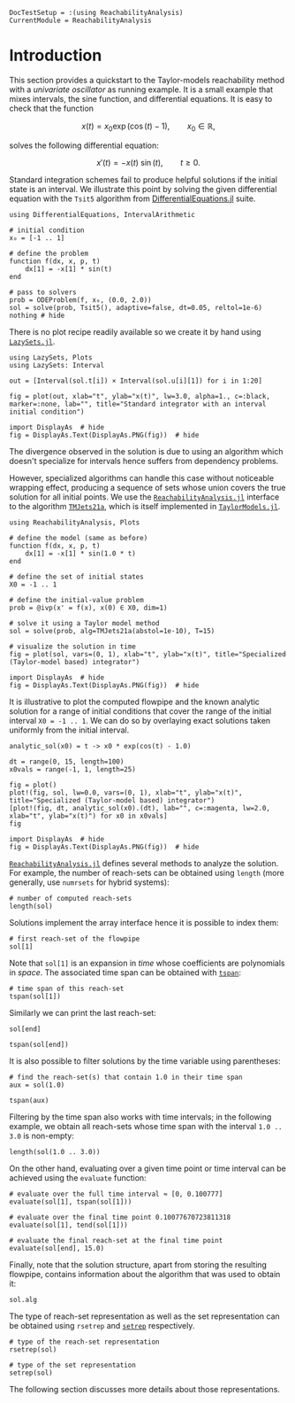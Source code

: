 ```@meta
DocTestSetup = :(using ReachabilityAnalysis)
CurrentModule = ReachabilityAnalysis
```

# Introduction

This section provides a quickstart to the Taylor-models reachability method with a *univariate oscillator* as running example.
It is a small example that mixes intervals, the sine function, and differential equations. It is easy to check that the function

```math
x(t) = x_0 \exp\left(\cos(t) - 1\right),\qquad x_0 ∈ \mathbb{R},
```
solves the following differential equation:

```math
x'(t) = -x(t) ~ \sin(t),\qquad t ≥ 0.
```

Standard integration schemes fail to produce helpful solutions if the initial state is an interval. We illustrate this point
by solving the given differential equation with the `Tsit5` algorithm from [DifferentialEquations.jl](https://diffeq.sciml.ai/stable/) suite.

```@example nonlinear_univariate
using DifferentialEquations, IntervalArithmetic

# initial condition
x₀ = [-1 .. 1]

# define the problem
function f(dx, x, p, t)
    dx[1] = -x[1] * sin(t)
end

# pass to solvers
prob = ODEProblem(f, x₀, (0.0, 2.0))
sol = solve(prob, Tsit5(), adaptive=false, dt=0.05, reltol=1e-6)
nothing # hide
```
There is no plot recipe readily available so we create it by hand using [`LazySets.jl`](https://github.com/JuliaReach/LazySets.jl).

```@example nonlinear_univariate
using LazySets, Plots
using LazySets: Interval

out = [Interval(sol.t[i]) × Interval(sol.u[i][1]) for i in 1:20]

fig = plot(out, xlab="t", ylab="x(t)", lw=3.0, alpha=1., c=:black, marker=:none, lab="", title="Standard integrator with an interval initial condition")

import DisplayAs  # hide
fig = DisplayAs.Text(DisplayAs.PNG(fig))  # hide
```
The divergence observed in the solution is due to using an algorithm which doesn't specialize for intervals hence suffers from dependency problems.

However, specialized algorithms can handle this case without noticeable wrapping effect, producing a sequence of sets whose union covers the true solution for all initial points. We use the [`ReachabilityAnalysis.jl`](https://github.com/JuliaReach/ReachabilityAnalysis.jl) interface to the algorithm [`TMJets21a`](@ref), which is itself implemented in
[`TaylorModels.jl`](https://github.com/JuliaIntervals/TaylorModels.jl).

```@example nonlinear_univariate
using ReachabilityAnalysis, Plots

# define the model (same as before)
function f(dx, x, p, t)
    dx[1] = -x[1] * sin(1.0 * t)
end

# define the set of initial states
X0 = -1 .. 1

# define the initial-value problem
prob = @ivp(x' = f(x), x(0) ∈ X0, dim=1)

# solve it using a Taylor model method
sol = solve(prob, alg=TMJets21a(abstol=1e-10), T=15)

# visualize the solution in time
fig = plot(sol, vars=(0, 1), xlab="t", ylab="x(t)", title="Specialized (Taylor-model based) integrator")

import DisplayAs  # hide
fig = DisplayAs.Text(DisplayAs.PNG(fig))  # hide
```

It is illustrative to plot the computed flowpipe and the known analytic solution
for a range of initial conditions that cover the range of the initial interval `X0 = -1 .. 1`.
We can do so by overlaying exact solutions taken uniformly from the initial interval.

```@example nonlinear_univariate
analytic_sol(x0) = t -> x0 * exp(cos(t) - 1.0)

dt = range(0, 15, length=100)
x0vals = range(-1, 1, length=25)

fig = plot()
plot!(fig, sol, lw=0.0, vars=(0, 1), xlab="t", ylab="x(t)", title="Specialized (Taylor-model based) integrator")
[plot!(fig, dt, analytic_sol(x0).(dt), lab="", c=:magenta, lw=2.0, xlab="t", ylab="x(t)") for x0 in x0vals]
fig

import DisplayAs  # hide
fig = DisplayAs.Text(DisplayAs.PNG(fig))  # hide
```

[`ReachabilityAnalysis.jl`](https://github.com/JuliaReach/ReachabilityAnalysis.jl) defines several methods to analyze the solution.
For example, the number of reach-sets can be obtained using `length` (more generally, use `numrsets` for hybrid systems):

```@example nonlinear_univariate
# number of computed reach-sets
length(sol)
```

Solutions implement the array interface hence it is possible to index them:
```@example nonlinear_univariate
# first reach-set of the flowpipe
sol[1]
```
Note that `sol[1]` is an expansion in *time* whose coefficients are polynomials in *space*.
The associated time span can be obtained with [`tspan`](@ref):
```@example nonlinear_univariate
# time span of this reach-set
tspan(sol[1])
```
Similarly we can print the last reach-set:
```@example nonlinear_univariate
sol[end]
```

```@example nonlinear_univariate
tspan(sol[end])
```
It is also possible to filter solutions by the time variable using parentheses:

```@example nonlinear_univariate
# find the reach-set(s) that contain 1.0 in their time span
aux = sol(1.0)
```

```@example nonlinear_univariate
tspan(aux)
```

Filtering by the time span also works with time intervals; in the following example, we obtain all reach-sets whose time span with the interval
`1.0 .. 3.0` is non-empty:

```@example nonlinear_univariate
length(sol(1.0 .. 3.0))
```

On the other hand, evaluating over a given time point or time interval can be achieved using the `evaluate` function:

```@example nonlinear_univariate
# evaluate over the full time interval ≈ [0, 0.100777]
evaluate(sol[1], tspan(sol[1]))
```
```@example nonlinear_univariate
# evaluate over the final time point 0.10077670723811318
evaluate(sol[1], tend(sol[1]))
```
```@example nonlinear_univariate
# evaluate the final reach-set at the final time point
evaluate(sol[end], 15.0)
```

Finally, note that the solution structure, apart from storing the resulting flowpipe, contains information
about the algorithm that was used to obtain it:

```@example nonlinear_univariate
sol.alg
```

The type of reach-set representation as well as the set representation can be obtained using `rsetrep` and [`setrep`](@ref) respectively.
```@example nonlinear_univariate
# type of the reach-set representation
rsetrep(sol)
```
```@example nonlinear_univariate
# type of the set representation
setrep(sol)
```
The following section discusses more details about those representations.
